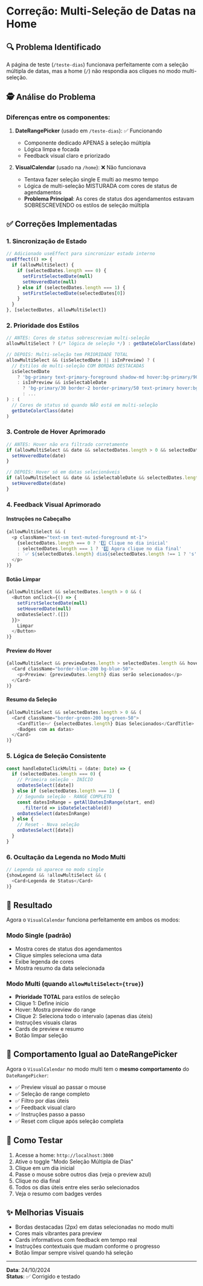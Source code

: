# Correção: Multi-Seleção de Datas na Home

## 🔍 Problema Identificado

A página de teste (`/teste-dias`) funcionava perfeitamente com a seleção múltipla de datas, mas a home (`/`) não respondia aos cliques no modo multi-seleção.

## 🕵️ Análise do Problema

### Diferenças entre os componentes:

1. **DateRangePicker** (usado em `/teste-dias`): ✅ Funcionando
   - Componente dedicado APENAS à seleção múltipla
   - Lógica limpa e focada
   - Feedback visual claro e priorizado

2. **VisualCalendar** (usado na `/home`): ❌ Não funcionava
   - Tentava fazer seleção single E multi ao mesmo tempo
   - Lógica de multi-seleção MISTURADA com cores de status de agendamentos
   - **Problema Principal**: As cores de status dos agendamentos estavam SOBRESCREVENDO os estilos de seleção múltipla

## ✅ Correções Implementadas

### 1. Sincronização de Estado
```typescript
// Adicionado useEffect para sincronizar estado interno
useEffect(() => {
  if (allowMultiSelect) {
    if (selectedDates.length === 0) {
      setFirstSelectedDate(null)
      setHoveredDate(null)
    } else if (selectedDates.length === 1) {
      setFirstSelectedDate(selectedDates[0])
    }
  }
}, [selectedDates, allowMultiSelect])
```

### 2. Prioridade dos Estilos
```typescript
// ANTES: Cores de status sobrescreviam multi-seleção
allowMultiSelect ? (/* lógica de seleção */) : getDateColorClass(date)

// DEPOIS: Multi-seleção tem PRIORIDADE TOTAL
allowMultiSelect && (isSelectedDate || isInPreview) ? (
  // Estilos de multi-seleção COM BORDAS DESTACADAS
  isSelectedDate
    ? 'bg-primary text-primary-foreground shadow-md hover:bg-primary/90 font-bold border-2 border-primary'
    : isInPreview && isSelectableDate
      ? 'bg-primary/30 border-2 border-primary/50 text-primary hover:bg-primary/40'
      : ...
) : (
  // Cores de status só quando NÃO está em multi-seleção
  getDateColorClass(date)
)
```

### 3. Controle de Hover Aprimorado
```typescript
// ANTES: Hover não era filtrado corretamente
if (allowMultiSelect && date && selectedDates.length > 0 && selectedDates.length < 2) {
  setHoveredDate(date)
}

// DEPOIS: Hover só em datas selecionáveis
if (allowMultiSelect && date && isSelectableDate && selectedDates.length === 1) {
  setHoveredDate(date)
}
```

### 4. Feedback Visual Aprimorado

#### Instruções no Cabeçalho
```typescript
{allowMultiSelect && (
  <p className="text-sm text-muted-foreground mt-1">
    {selectedDates.length === 0 ? '1️⃣ Clique no dia inicial'
    : selectedDates.length === 1 ? '2️⃣ Agora clique no dia final'
    : `✅ ${selectedDates.length} dia${selectedDates.length !== 1 ? 's' : ''} selecionado${selectedDates.length !== 1 ? 's' : ''}!`}
  </p>
)}
```

#### Botão Limpar
```typescript
{allowMultiSelect && selectedDates.length > 0 && (
  <Button onClick={() => {
    setFirstSelectedDate(null)
    setHoveredDate(null)
    onDatesSelect?.([])
  }}>
    Limpar
  </Button>
)}
```

#### Preview do Hover
```typescript
{allowMultiSelect && previewDates.length > selectedDates.length && hoveredDate !== null && (
  <Card className="border-blue-200 bg-blue-50">
    <p>Preview: {previewDates.length} dias serão selecionados</p>
  </Card>
)}
```

#### Resumo da Seleção
```typescript
{allowMultiSelect && selectedDates.length > 0 && (
  <Card className="border-green-200 bg-green-50">
    <CardTitle>✅ {selectedDates.length} Dias Selecionados</CardTitle>
    <Badges com as datas>
  </Card>
)}
```

### 5. Lógica de Seleção Consistente
```typescript
const handleDateClickMulti = (date: Date) => {
  if (selectedDates.length === 0) {
    // Primeira seleção - INÍCIO
    onDatesSelect([date])
  } else if (selectedDates.length === 1) {
    // Segunda seleção - RANGE COMPLETO
    const datesInRange = getAllDatesInRange(start, end)
      .filter(d => isDateSelectable(d))
    onDatesSelect(datesInRange)
  } else {
    // Reset - Nova seleção
    onDatesSelect([date])
  }
}
```

### 6. Ocultação da Legenda no Modo Multi
```typescript
// Legenda só aparece no modo single
{showLegend && !allowMultiSelect && (
  <Card>Legenda de Status</Card>
)}
```

## 🎯 Resultado

Agora o `VisualCalendar` funciona perfeitamente em ambos os modos:

### Modo Single (padrão)
- Mostra cores de status dos agendamentos
- Clique simples seleciona uma data
- Exibe legenda de cores
- Mostra resumo da data selecionada

### Modo Multi (quando `allowMultiSelect={true}`)
- **Prioridade TOTAL** para estilos de seleção
- Clique 1: Define início
- Hover: Mostra preview do range
- Clique 2: Seleciona todo o intervalo (apenas dias úteis)
- Instruções visuais claras
- Cards de preview e resumo
- Botão limpar seleção

## 📝 Comportamento Igual ao DateRangePicker

Agora o `VisualCalendar` no modo multi tem o **mesmo comportamento** do `DateRangePicker`:
- ✅ Preview visual ao passar o mouse
- ✅ Seleção de range completo
- ✅ Filtro por dias úteis
- ✅ Feedback visual claro
- ✅ Instruções passo a passo
- ✅ Reset com clique após seleção completa

## 🧪 Como Testar

1. Acesse a home: `http://localhost:3000`
2. Ative o toggle "Modo Seleção Múltipla de Dias"
3. Clique em um dia inicial
4. Passe o mouse sobre outros dias (veja o preview azul)
5. Clique no dia final
6. Todos os dias úteis entre eles serão selecionados
7. Veja o resumo com badges verdes

## ✨ Melhorias Visuais

- Bordas destacadas (2px) em datas selecionadas no modo multi
- Cores mais vibrantes para preview
- Cards informativos com feedback em tempo real
- Instruções contextuais que mudam conforme o progresso
- Botão limpar sempre visível quando há seleção

---

**Data**: 24/10/2024  
**Status**: ✅ Corrigido e testado

